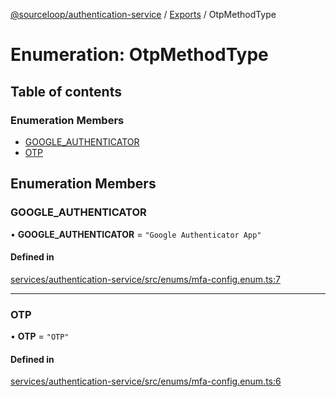 [@sourceloop/authentication-service](../README.md) / [Exports](../modules.md) / OtpMethodType

# Enumeration: OtpMethodType

## Table of contents

### Enumeration Members

- [GOOGLE\_AUTHENTICATOR](OtpMethodType.md#google_authenticator)
- [OTP](OtpMethodType.md#otp)

## Enumeration Members

### GOOGLE\_AUTHENTICATOR

• **GOOGLE\_AUTHENTICATOR** = ``"Google Authenticator App"``

#### Defined in

[services/authentication-service/src/enums/mfa-config.enum.ts:7](https://github.com/sourcefuse/loopback4-microservice-catalog/blob/77bb890a2/services/authentication-service/src/enums/mfa-config.enum.ts#L7)

___

### OTP

• **OTP** = ``"OTP"``

#### Defined in

[services/authentication-service/src/enums/mfa-config.enum.ts:6](https://github.com/sourcefuse/loopback4-microservice-catalog/blob/77bb890a2/services/authentication-service/src/enums/mfa-config.enum.ts#L6)
